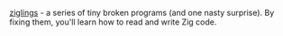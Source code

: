 [ziglings](https://github.com/ratfactor/ziglings) - a series of tiny broken programs (and one nasty surprise). By fixing them, you'll learn how to read and write Zig code.
